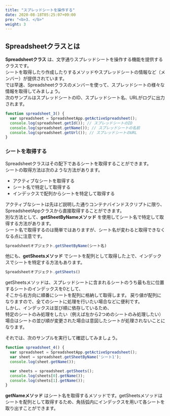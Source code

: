 ```yaml
---
title: "スプレッドシートを操作する"
date: 2020-08-18T05:25:07+09:00
pre: "<b>3. </b>"
weight: 3
---
```

## Spreadsheetクラスとは
**Spreadsheetクラス** は、文字通りスプレッドシートを操作する機能を提供するクラスです。  
シートを取得したり作成したりするメソッドやスプレッドシートの情報など（メンバー）が提供されています。  
では早速、Spreadsheetクラスのメンバーを使って、スプレッドシートの様々な情報を取得してみましょう。  
次のサンプルはスプレッドシートのID、スプレッドシート名、URLがログに出力されます。

```js
function spreadsheet_3() {
  var spreadsheet = SpreadsheetApp.getActiveSpreadsheet();
  console.log(spreadsheet.getId()); // スプレッドシートのID
  console.log(spreadsheet.getName()); // スプレッドシートの名前
  console.log(spreadsheet.getUrl()); // スプレッドシートのURL
}
```
### シートを取得する
Spreadsheetクラスはその配下であるシートを取得することができます。  
シートの取得方法は次のような方法があります。

- アクティブなシートを取得する
- シート名で特定して取得する
- インデックスで配列からシートを特定して取得する

アクティブなシートは先ほど説明した通りコンテナバインドスクリプトに限り、SpreadsheetAppクラスから直接取得することができます。  
別な方法として、**getSheetByNameメソッド** を使用してシート名で特定して取得する方法があります。  
シート名で取得するのは簡単ではありますが、シート名が変わると取得できなくなる点に注意です。

```js
Spreadsheetオブジェクト.getSheetByName(シート名)
```
他にも、**getSheetsメソッド** でシートを配列として取得した上で、インデックスでシートを特定する方法もあります。

```js
Spreadsheetオブジェクト.getSheets()
```

getSheetsメソッドは、スプレッドシートに含まれるシートのうち最も左に位置するシートのインデックスを0として、  
そこから右方向に順番にシートを配列に格納して取得します。
戻り値が配列になりますので、全てのシートに処理を行いたい場合などに便利です。  
しかし、インデックスは並び順に依存しているため、  
特定のシートのみ処理をしたい（例えば左から2つめのシートのみ処理したい）場合はシートの並び順が変更された場合は意図したシートが処理されないことになります。

それでは、次のサンプルを実行して確認してみましょう。

```js
function spreadsheet_4() {
  var spreadsheet = SpreadsheetApp.getActiveSpreadsheet();
  var sheet = spreadsheet.getSheetByName('シート1');
  console.log(sheet.getName());

  var sheets = spreadsheet.getSheets();
  console.log(sheets[0].getName());
  console.log(sheets[1].getName());
}
```

**getNameメソッド** はシート名を取得するメソッドです。getSheetsメソッドはシートを配列として取得するため、角括弧内にインデックスを用いて各シートを取り出すことができます。
